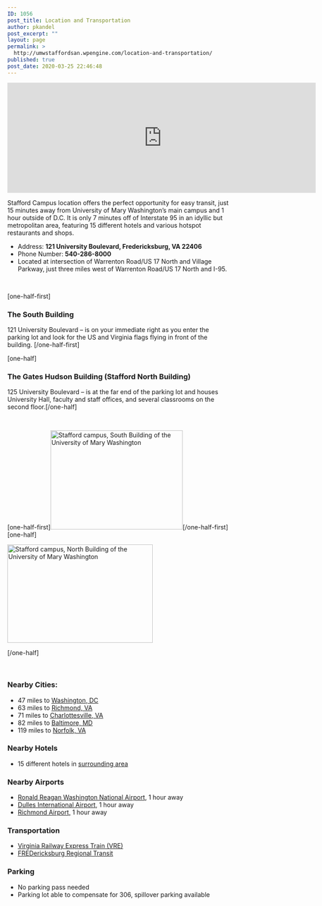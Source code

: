 ```yaml
---
ID: 1056
post_title: Location and Transportation
author: pkandel
post_excerpt: ""
layout: page
permalink: >
  http://umwstaffordsan.wpengine.com/location-and-transportation/
published: true
post_date: 2020-03-25 22:46:48
---
```

<iframe style="border: 0;" tabindex="0" src="https://www.google.com/maps/embed?pb=!1m14!1m8!1m3!1d200187.07280344484!2d-77.4957003!3d38.3739024!3m2!1i1024!2i768!4f13.1!3m3!1m2!1s0x89b6eb1a48998ae1%3A0xaf08a3168308bde4!2sUniversity%20Hall%2C%20121%20University%20Blvd%2C%20Fredericksburg%2C%20VA%2022406!5e0!3m2!1sen!2sus!4v1586289410492!5m2!1sen!2sus" width="700" height="250" frameborder="0" allowfullscreen="allowfullscreen" aria-hidden="false"><span data-mce-type="bookmark" style="display: inline-block; width: 0px; overflow: hidden; line-height: 0;" class="mce_SELRES_start">﻿</span><span data-mce-type="bookmark" style="display: inline-block; width: 0px; overflow: hidden; line-height: 0;" class="mce_SELRES_start">﻿</span></iframe>

Stafford Campus location offers the perfect opportunity for easy transit, just 15 minutes away from University of Mary Washington’s main campus and 1 hour outside of D.C. It is only 7 minutes off of Interstate 95 in an idyllic but metropolitan area, featuring 15 different hotels and various hotspot restaurants and shops.
<ul>
 	<li>Address: <strong>121 University Boulevard, Fredericksburg, VA 22406</strong></li>
 	<li>Phone Number: <strong>540-286-8000</strong></li>
 	<li>Located at intersection of Warrenton Road/US 17 North and Village Parkway, just three miles west of Warrenton Road/US 17 North and I-95.</li>
</ul>
&nbsp;

[one-half-first]
<h3><strong>The South Building</strong></h3>
121 University Boulevard – is on your immediate right as you enter the parking lot and look for the US and Virginia flags flying in front of the building.
[/one-half-first]

[one-half]
<h3><strong>The Gates Hudson Building (Stafford North Building)</strong></h3>
125 University Boulevard – is at the far end of the parking lot and houses University Hall, faculty and staff offices, and several classrooms on the second floor.[/one-half]

&nbsp;

[one-half-first]<img class="alignnone size-medium wp-image-221" src="http://umwstaffordsan.wpengine.com/wp-content/uploads/2013/11/UMW-Stafford-South-Twin-Flags-300x225.jpg" alt="Stafford campus, South Building of the University of Mary Washington" width="300" height="225" />[/one-half-first][one-half]

<img class=" wp-image-860" src="http://umwstaffordsan.wpengine.com/wp-content/uploads/2015/08/stafford52-300x203.jpg" alt="Stafford campus, North Building of the University of Mary Washington" width="330" height="223" />

[/one-half]

&nbsp;
<h3><strong>Nearby Cities:</strong></h3>
<ul>
 	<li>47 miles to <u><a href="https://www.google.com/maps/dir/Fredericksburg,+Virginia+22401/Washington+D.C.,+DC/@38.6045632,-77.5384529,10z/data=!4m14!4m13!1m5!1m1!1s0x89b6c1ebbaeae025:0x7fa6450a21a691a1!2m2!1d-77.4605399!2d38.3031837!1m5!1m1!1s0x89b7c6de5af6e45b:0xc2524522d4885d2a!2m2!1d-77.0368707!2d38.9071923!3e0">Washington, DC</a></u></li>
 	<li>63 miles to <u><a href="https://www.google.com/maps/dir/Fredericksburg,+Virginia+22401/Richmond,+VA/@37.9203609,-77.7062786,10z/data=!3m1!4b1!4m14!4m13!1m5!1m1!1s0x89b6c1ebbaeae025:0x7fa6450a21a691a1!2m2!1d-77.4605399!2d38.3031837!1m5!1m1!1s0x89b111095799c9ed:0xbfd83e6de2423cc5!2m2!1d-77.4360481!2d37.5407246!3e0">Richmond, VA</a></u></li>
 	<li>71 miles to <u><a href="https://www.google.com/maps/dir/Fredericksburg,+Virginia+22401/Charlottesville,+VA/@37.9203609,-77.7062786,10z/data=!4m14!4m13!1m5!1m1!1s0x89b6c1ebbaeae025:0x7fa6450a21a691a1!2m2!1d-77.4605399!2d38.3031837!1m5!1m1!1s0x89b3862dea50a48f:0x9086f096c38b74fc!2m2!1d-78.4766781!2d38.0293059!3e0">Charlottesville, VA</a></u></li>
 	<li>82 miles to <u><a href="https://www.google.com/maps/dir/Fredericksburg,+Virginia+22401/Baltimore,+MD/@38.7950665,-77.610368,9z/data=!3m1!4b1!4m14!4m13!1m5!1m1!1s0x89b6c1ebbaeae025:0x7fa6450a21a691a1!2m2!1d-77.4605399!2d38.3031837!1m5!1m1!1s0x89c803aed6f483b7:0x44896a84223e758!2m2!1d-76.6121893!2d39.2903848!3e0">Baltimore, MD</a></u></li>
 	<li>119 miles to <u><a href="https://www.google.com/maps/dir/Fredericksburg,+Virginia+22401/Norfolk,+VA/@37.5751252,-77.4474355,9z/data=!3m1!4b1!4m14!4m13!1m5!1m1!1s0x89b6c1ebbaeae025:0x7fa6450a21a691a1!2m2!1d-77.4605399!2d38.3031837!1m5!1m1!1s0x89ba973a5322ca45:0xab99107fce7a1e0a!2m2!1d-76.2858726!2d36.8507689!3e0">Norfolk, VA</a></u></li>
</ul>
<h3><strong>Nearby Hotels</strong></h3>
<ul>
 	<li>15 different hotels in <a href="https://www.google.com/travel/hotels/Stafford%20Courthouse?g2lb=2502548,4254308,4258168,4260007,4270442,4274032,4291318,4305595,4306835,4308216,4314846,4317915,4326763,4328159,4329288,4330113,4346234,4347918,4270859,4284970,4291517,4292955,4316256&amp;hl=en&amp;gl=us&amp;un=1&amp;ap=SAEqKAoSCezRwRLYJENAEQSf9xXdYlPAEhIJszxOB9IyQ0ARBJ_3lRhcU8AwAlqWAQoFCJYBEAAiA1VTRCoWCgcI5A8QAhgVEgcI5A8QAhgWGAEoALABAFgBaAGKASgKEglbtlAWxShDQBF4N7sScmFTwBISCSGQY_vBL0NAEXg3u9IPXlPAmgEVEhNTdGFmZm9yZCBDb3VydGhvdXNlogEgCgkvbS8wNDJnbnoSE1N0YWZmb3JkIENvdXJ0aG91c2WSAQIgAQ&amp;q=hotels%20in%20stafford%20highway%2017&amp;rp=EL7mj7bKuMCuLBCQ1duvtZfRx30QvrXz9LWt_MikARCvqceRtP3RuGA4AkAASAI&amp;ictx=1&amp;hrf=CgUIlgEQACIDVVNEKhYKBwjkDxACGBUSBwjkDxACGBYYASgAsAEAWAFoAYoBKAoSCezRwRLYJENAEQSf9xXdYlPAEhIJszxOB9IyQ0ARBJ_3lRhcU8CaARUSE1N0YWZmb3JkIENvdXJ0aG91c2WiASAKCS9tLzA0MmduehITU3RhZmZvcmQgQ291cnRob3VzZZIBAiAB">surrounding </a><a href="https://www.google.com/travel/hotels/Stafford%20Courthouse?g2lb=2502548,4254308,4258168,4260007,4270442,4274032,4291318,4305595,4306835,4308216,4314846,4317915,4326763,4328159,4329288,4330113,4346234,4347918,4270859,4284970,4291517,4292955,4316256&amp;hl=en&amp;gl=us&amp;un=1&amp;ap=SAEqKAoSCezRwRLYJENAEQSf9xXdYlPAEhIJszxOB9IyQ0ARBJ_3lRhcU8AwAlqWAQoFCJYBEAAiA1VTRCoWCgcI5A8QAhgVEgcI5A8QAhgWGAEoALABAFgBaAGKASgKEglbtlAWxShDQBF4N7sScmFTwBISCSGQY_vBL0NAEXg3u9IPXlPAmgEVEhNTdGFmZm9yZCBDb3VydGhvdXNlogEgCgkvbS8wNDJnbnoSE1N0YWZmb3JkIENvdXJ0aG91c2WSAQIgAQ&amp;q=hotels%20in%20stafford%20highway%2017&amp;rp=EL7mj7bKuMCuLBCQ1duvtZfRx30QvrXz9LWt_MikARCvqceRtP3RuGA4AkAASAI&amp;ictx=1&amp;hrf=CgUIlgEQACIDVVNEKhYKBwjkDxACGBUSBwjkDxACGBYYASgAsAEAWAFoAYoBKAoSCezRwRLYJENAEQSf9xXdYlPAEhIJszxOB9IyQ0ARBJ_3lRhcU8CaARUSE1N0YWZmb3JkIENvdXJ0aG91c2WiASAKCS9tLzA0MmduehITU3RhZmZvcmQgQ291cnRob3VzZZIBAiAB">area</a></li>
</ul>
<h3><strong>Nearby Airports</strong></h3>
<ul>
 	<li><a href="https://www.google.com/maps/dir/38.372557,-77.5306914/Ronald+Reagan+Washington+National+Airport+(DCA),+Arlington,+VA+22202/@38.3717345,-77.5319916,18.83z/data=!4m14!4m13!1m5!3m4!1m2!1d-77.5306736!2d38.3719712!3s0x89b6eb1a7c8e9dd5:0x5324a0c8f3f67c7f!1m5!1m1!1s0x89b7b731402fe095:0x4168af016d076bad!2m2!1d-77.0402315!2d38.851242!3e0">Ronald Reagan Washington National Airport</a>, 1 hour away</li>
 	<li><a href="https://www.google.com/maps/dir/38.372557,-77.5306914/Dulles+International+Airport,+1+Saarinen+Cir,+Dulles,+VA+20166/@38.6513941,-77.770564,10z/data=!3m1!4b1!4m9!4m8!1m0!1m5!1m1!1s0x89b64740174eb057:0x8e01cb201080601d!2m2!1d-77.4565388!2d38.9531162!3e0">Dulles International Airport</a>, 1 hour away</li>
 	<li><a href="https://www.google.com/maps/dir/University+Hall,+121+University+Blvd,+Fredericksburg,+VA+22406/richmond+airport/@37.9387624,-77.987127,9z/data=!3m1!4b1!4m13!4m12!1m5!1m1!1s0x89b6eb1a48998ae1:0xaf08a3168308bde4!2m2!1d-77.5315776!2d38.3704874!1m5!1m1!1s0x89b11bacb2c3dce9:0x5981fd4042f006d0!2m2!1d-77.3208112!2d37.5065795">Richmond Airport</a><a href="https://www.google.com/maps/dir/University+Hall,+121+University+Blvd,+Fredericksburg,+VA+22406/richmond+airport/@37.9387624,-77.987127,9z/data=!3m1!4b1!4m13!4m12!1m5!1m1!1s0x89b6eb1a48998ae1:0xaf08a3168308bde4!2m2!1d-77.5315776!2d38.3704874!1m5!1m1!1s0x89b11bacb2c3dce9:0x5981fd4042f006d0!2m2!1d-77.3208112!2d37.5065795">,</a> 1 hour away</li>
</ul>
<h3><strong>Transportation</strong></h3>
<ul>
 	<li><u><a href="https://www.vre.org/service/schedule/">Virginia Railway Express Train</a></u><u> (VRE)</u></li>
 	<li><u><a href="https://www.ridefred.com/index.html">FREDericksburg</a></u><u><a href="https://www.ridefred.com/index.html"> Regional Transit</a></u></li>
</ul>
<h3><strong>Parking</strong></h3>
<ul>
 	<li>No parking pass needed</li>
 	<li>Parking lot able to compensate for 306, spillover parking available</li>
</ul>